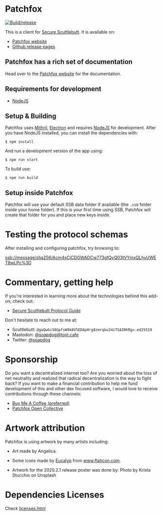 # Patchfox

[![Build/release](https://github.com/soapdog/patchfox/actions/workflows/build.yml/badge.svg?branch=master)](https://github.com/soapdog/patchfox/actions/workflows/build.yml)

This is a client for [Secure Scuttlebutt](http://scuttlebutt.nz). It is available on:

* [Patchfox website](https://patchfox.org)
* [Github release pages](https://github.com/soapdog/patchfox/releases)

## Patchfox has a rich set of documentation

Head over to the [Patchfox website](https://patchfox.org) for the documentation. 

## Requirements for development

* [NodeJS](https://nodejs.org)

## Setup & Building

Patchfox uses [Mithril](https://mithril.js.org), [Electron](https://electronjs.org) and requires [NodeJS](https://nodejs.org) for development. After you have NodeJS installed, you can install the dependencies with:

```
$ npm install
```

And run a development version of the app using:

```
$ npm run start
```

To build use:

```
$ npm run build
```


## Setup inside Patchfox

Patchfox will use your default SSB data folder if available (the `.ssb` folder inside your home folder). If this is your first time using SSB, Patchfox will create that folder for you and place new keys inside.

# Testing the protocol schemas

After installing and configuring patchfox, try browsing to:

[ssb://message/sha256/Acm4sCjCDGWADCw773gfQyQ03tVYmxQLhyUWET8wLPc%3D](ssb://message/sha256/Acm4sCjCDGWADCw773gfQyQ03tVYmxQLhyUWET8wLPc%3D)

# Commentary, getting help

If you're interested in learning more about the technologies behind this add-on, check out:

* [Secure Scuttlebutt Protocol Guide](https://ssbc.github.io/scuttlebutt-protocol-guide/)

Don't hesitate to reach out to me at:

* Scuttlebutt: `@gaQw6z30GpfsW9k8V5ED4pHrg8zmrqku24zTSAINhRg=.ed25519`
* Mastodon: [@soapdog@toot.cafe](https://toot.cafe/@soapdog)
* Twitter: [@soapdog](http://twitter.com/soapdog/)

# Sponsorship

Do you want a decentralized internet too? Are you worried about the loss of net neutrality and realized that radical decentralization is the way to fight back? If you want to make a financial contribution to help me fund development of this and other dex focused software, I would love to receive contributions through these channels:

* [Buy Me A Coffee (preferred)](https://ko-fi.com/andreshouldbewriting)
* [Patchfox Open Collective](https://opencollective.com/patchfox)

# Artwork attribution

Patchfox is using artwork by many artists including:

* Art made by Angelica. 

* Some icons made by <a href="https://www.flaticon.com/authors/eucalyp" title="Eucalyp">Eucalyp</a> from <a href="https://www.flaticon.com/" title="Flaticon">www.flaticon.com</a>.

* Artwork for the 2020.2.1 release poster was done by: Photo by Krista Stucchio on Unsplash

# Dependencies Licenses

Check [licenses.html](licenses.html)
